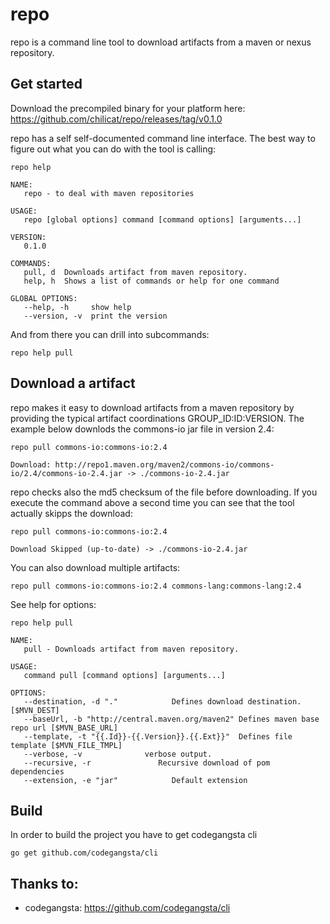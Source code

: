 # repo
repo  is a command line tool to download artifacts from a maven or nexus repository. 

## Get started

Download the precompiled binary for your platform here: https://github.com/chilicat/repo/releases/tag/v0.1.0

repo has a self self-documented command line interface. The best way to figure out what you can do with the tool is calling:

```
repo help

NAME:
   repo - to deal with maven repositories

USAGE:
   repo [global options] command [command options] [arguments...]

VERSION:
   0.1.0

COMMANDS:
   pull, d  Downloads artifact from maven repository.
   help, h  Shows a list of commands or help for one command
   
GLOBAL OPTIONS:
   --help, -h     show help
   --version, -v  print the version
```

And from there you can drill into subcommands:


```
repo help pull

```


## Download a artifact 

repo makes it easy to download artifacts from a maven repository by providing the typical artifact coordinations GROUP_ID:ID:VERSION. The example below downlods the commons-io jar file in version 2.4:

```
repo pull commons-io:commons-io:2.4

Download: http://repo1.maven.org/maven2/commons-io/commons-io/2.4/commons-io-2.4.jar -> ./commons-io-2.4.jar
```

repo checks also the md5 checksum of the file before downloading. If you execute the command above a second time you can see that the tool actually skipps the download:


```
repo pull commons-io:commons-io:2.4

Download Skipped (up-to-date) -> ./commons-io-2.4.jar
```

You can also download multiple artifacts:


```
repo pull commons-io:commons-io:2.4 commons-lang:commons-lang:2.4

```


See help for options:

```
repo help pull

NAME:
   pull - Downloads artifact from maven repository.

USAGE:
   command pull [command options] [arguments...]

OPTIONS:
   --destination, -d "."            Defines download destination. [$MVN_DEST]
   --baseUrl, -b "http://central.maven.org/maven2" Defines maven base repo url [$MVN_BASE_URL]
   --template, -t "{{.Id}}-{{.Version}}.{{.Ext}}"  Defines file template [$MVN_FILE_TMPL]
   --verbose, -v              verbose output.
   --recursive, -r               Recursive download of pom dependencies
   --extension, -e "jar"            Default extension
```

## Build

In order to build the project you have to get codegangsta cli

```
go get github.com/codegangsta/cli
```

## Thanks to:

- codegangsta: https://github.com/codegangsta/cli
